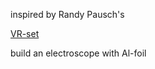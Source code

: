 inspired by Randy Pausch's

[VR-set](https://www.heise.de/tr/artikel/Planetarium-to-go-3746209.html)

build an electroscope with Al-foil
